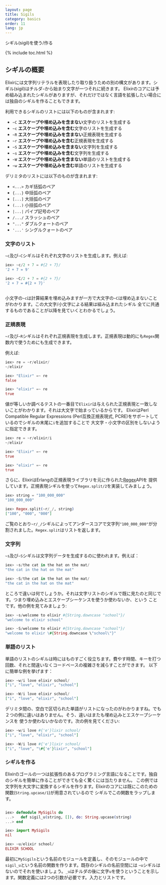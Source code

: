 ```yaml
---
layout: page
title: Sigils
category: basics
order: 11
lang: jp
---
```


シギル(sigil)を使う/作る

{% include toc.html %}

## シギルの概要

Elixirには文字列リテラルを表現したり取り扱うための別の構文があります。シギル(sigil)はチルダ`~`から始まり文字が一つそれに続きます。
Elixirのコアには予め組み込まれたシギルがありますが、それだけではなく言語を拡張したい場合には独自のシギルを作ることもできます。

利用できるシギルのリストには以下のものが含まれます:

  - `~C` **エスケープや埋め込みを含まない**文字のリストを生成する
  - `~c` **エスケープや埋め込みを含む**文字のリストを生成する
  - `~R` **エスケープや埋め込みを含まない**正規表現を生成する
  - `~r` **エスケープや埋め込みを含む**正規表現を生成する
  - `~S` **エスケープや埋め込みを含まない**文字列を生成する
  - `~s` **エスケープや埋め込みを含む**文字列を生成する
  - `~W` **エスケープや埋め込みを含まない**単語のリストを生成する
  - `~w` **エスケープや埋め込みを含む**単語のリストを生成する
  
  デリミタのリストには以下のものが含まれます:
  
  - `<...>` カギ括弧のペア
  - `{...}` 中括弧のペア
  - `[...]` 大括弧のペア
  - `(...)` 小括弧のペア
  - `|...|` パイプ記号のペア
  - `/.../` スラッシュのペア
  - `"..."` ダブルクォートのペア
  - `'...'` シングルクォートのペア
  
### 文字のリスト
  
`~c`及び`~C`シギルはそれぞれ文字のリストを生成します。例えば:
 
```elixir  
iex> ~c/2 + 7 = #{2 + 7}/
'2 + 7 = 9'

iex> ~C/2 + 7 = #{2 + 7}/
'2 + 7 = #{2 + 7}'
  
```
  
小文字の`~c`は計算結果を埋め込みますが一方で大文字の`~C`は埋め込まないことがわかります。この大文字/小文字による結果は組み込まれたシギル
全てに共通するものであることが以降を見ていくとわかるでしょう。

### 正規表現

`~r`及び`~R`シギルはそれぞれ正規表現を生成します。正規表現は動的にも`Regex`関数内で使うためにも生成できます。

例えば:

```elixir
iex> re = ~r/elixir/
~/elixir

iex> "Elixir" =~ re
false

iex> "elixir" =~ re
true
```

値が等しいか調べるテストの一番目で`Elixir`は与えられた正規表現と一致しないことがわかります。それは大文字で始まっているからです。
ElixirはPerl Compatible Regular Expressions (Perl互換正規表現式, PCRE)をサポートしているのでシギルの末尾に`i`を追加することで
大文字・小文字の区別をしないように指定できます。

```elixir
iex> re = ~r/elixir/i
~/elixir

iex> "Elixir" =~ re
true

iex> "elixir" =~ re
true
```

さらに、ElixirはErlangの正規表現ライブラリを元に作られた[Regex](http://elixir-lang.org/docs/stable/elixir/Regex.html)APIを
提供しています。正規表現シギルを使って`Regex.split/2`を実装してみましょう。

```elixir
iex> string = "100_000_000"
"100_000_000"

iex> Regex.split(~r/_/, string)
["100", "000", "000"]
```

ご覧のとおり`~r/_/`シギルによってアンダースコアで文字列`"100_000_000"`が分割されました。`Regex.split`はリストを返します。

### 文字列

`~s`及び`~S`シギルは文字列データを生成するのに使われます。例えば：

```elixir
iex> ~s/the cat in the hat on the mat/
"the cat in the hat on the mat"

iex> ~S/the cat in the hat on the mat/
"the cat in the hat on the mat"
```

ところで違いは何でしょうか。それは文字リストのシギルで既に見たのと同じです。つまり埋め込みとエスケープシーケンスを使うか使わないか、という
ことです。他の例を見てみましょう:

```elixir
iex> ~s/welcome to elixir #{String.downcase "school"}/
"welcome to elixir school"

iex> ~S/welcome to elixir #{String.downcase "school"}/
"welcome to elixir \#{String.downcase \"school\"}"
```

### 単語のリスト

単語のリストのシギルは時にはものすごく役立ちます。費やす時間、キーを打つ回数、それと間違いなくコードベースの複雑さを減らすことができます。
以下に簡単な例を挙げます：

```elixir
iex> ~w/i love elixir school/
["i", "love", "elixir", "school"]

iex> ~W/i love elixir school/
["i", "love", "elixir", "school"]
```

デリミタ間の、空白で区切られた単語がリストになったのがわかりますね。でも２つの例に違いはありません。そう、違いはまたも埋め込みとエスケープシーケンスを
使うか使わないかなのです。次の例を見てください:

```elixir
iex> ~w/i love #{'e'}lixir school/
["i", "love", "elixir", "school"]

iex> ~W/i love #{'e'}lixir school/
["i", "love", "\#{'e'}lixir", "school"]
```

### シギルを作る

Elixirのゴールの一つは拡張性のあるプログラミング言語になることです。独自のシギルを簡単に作ることができても全く驚くには当たりません。
この例では文字列を大文字に変換するシギルを作ります。Elixirのコアには既にこのための関数(`String.upcase/1`)が用意されているので
シギルでこの関数をラップします。

```elixir

iex> defmodule MySigils do
...>   def sigil_u(string, []), do: String.upcase(string)
...> end

iex> import MySigils
nil

iex> ~u/elixir school/
ELIXIR SCHOOL
```

最初に`MySigils`という名前のモジュールを定義し、そのモジュールの中で`sigil_u`という名前の関数を作ります。既存のシギルの名前空間には
`~u`シギルはないのでそれを使いましょう。`_u`はチルダの後に文字`u`を使うということを示します。関数定義には2つの引数が必要です。入力とリストです。
